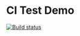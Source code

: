 # CI Test Demo

[![Build status](https://ci.appveyor.com/api/projects/status/fv0wcqb2ipkxtbx0?svg=true)](https://ci.appveyor.com/project/SauninaIA/8-1-ajs-homeworks-set)